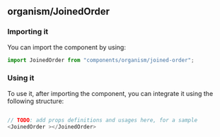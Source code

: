 ## organism/JoinedOrder

<!-- TODO: add a description here! -->

### Importing it

You can import the component by using:

```js
import JoinedOrder from "components/organism/joined-order";
```

### Using it

To use it, after importing the component, you can integrate it using the following structure:

```js

// TODO: add props definitions and usages here, for a sample
<JoinedOrder ></JoinedOrder>

```